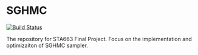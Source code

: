 # SGHMC

[![Build Status](https://travis-ci.org/JiajunSong629/SGHMC.svg?branch=master)](https://travis-ci.org/JiajunSong629/SGHMC)

The repository for STA663 Final Project. Focus on the implementation and optimizaiton of SGHMC sampler.
